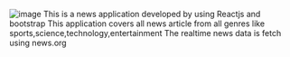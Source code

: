 ![image](https://github.com/arpitbansal421/News360/assets/135433639/b1af6f61-3f6b-4e81-b5e4-36a846489cbc)
This is a news application developed by using Reactjs and bootstrap
This application covers all news article from all genres like sports,science,technology,entertainment
The realtime news data is fetch using news.org
